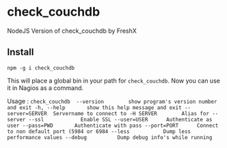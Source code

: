 check_couchdb
=============

NodeJS Version of check_couchdb by FreshX

Install
-------

`npm -g i check_couchdb`

This will place a global bin in your path for `check_couchdb`. Now you can use it in Nagios as a command.

Usage : `check_couchdb  --version        show program's version number and exit
                        -h, --help       show this help message and exit
                        --server=SERVER  Servername to connect to
                        -H SERVER        Alias for --server
                        --ssl            Enable SSL
                        --user=USER      Authenticate as user
                        --pass=PWD       Authenticate with pass
                        --port=PORT      Connect to non default port (5984 or 6984
                        --less           Dump less performance values
                        --debug          Dump debug info's while running`
